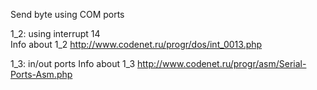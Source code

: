 Send byte using COM ports

1_2: using interrupt 14		
Info about 1_2 http://www.codenet.ru/progr/dos/int_0013.php

1_3: in/out ports
Info about 1_3 http://www.codenet.ru/progr/asm/Serial-Ports-Asm.php

